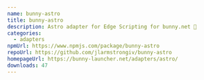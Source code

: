```yaml
---
name: bunny-astro
title: bunny-astro
description: Astro adapter for Edge Scripting for bunny.net 🐰
categories:
  - adapters
npmUrl: https://www.npmjs.com/package/bunny-astro
repoUrl: https://github.com/jlarmstrongiv/bunny-astro
homepageUrl: https://bunny-launcher.net/adapters/astro/
downloads: 47
---
```

